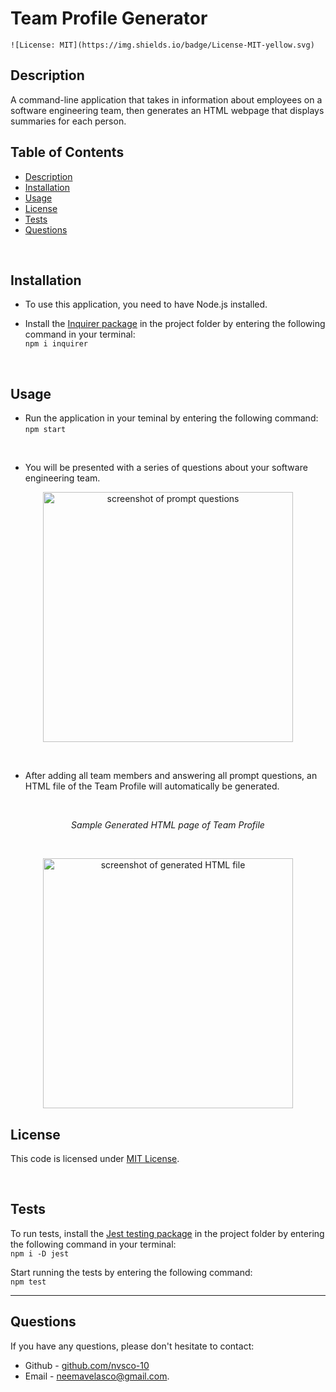 # Team Profile Generator
    ![License: MIT](https://img.shields.io/badge/License-MIT-yellow.svg) 

## Description

A command-line application that takes in information about employees on a software engineering team, then generates an HTML webpage that displays summaries for each person.

## Table of Contents
* [Description](#description)
* [Installation](#installation)
* [Usage](#usage)
* [License](#license)
* [Tests](#tests)
* [Questions](#questions)

<br>

## Installation

* To use this application, you need to have Node.js installed.

* Install the [Inquirer package](https://www.npmjs.com/package/inquirer) in the project folder by entering the following command in your terminal: <br> ```npm i inquirer``` <br> 

<br>

## Usage
* Run the application in your teminal by entering the following command: <br>
```npm start``` 
<br>

* You will be presented with a series of questions about your software engineering team.

<p align="center">
    <img src="./assets/img/questions.PNG" alt="screenshot of prompt questions" width="400px">
</p>
<br>

* After adding all team members and answering all prompt questions, an HTML file of the Team Profile will automatically be generated.

<br>
<p align="center">
    <i>Sample Generated HTML page of Team Profile</i>
</p>
<br>

<p align="center">
    <img src="assets/img/generatedHTML.PNG" alt="screenshot of generated HTML file" height="400px">
</p>

## License
This code is licensed under [MIT License](https://mit-license.org/).

<br>

## Tests
To run tests, install the [Jest testing package](https://www.npmjs.com/package/jest) in the project folder by entering the following command in your terminal: <br> ```npm i -D jest``` <br> 

Start running the tests by entering the following command: <br>
```npm test``` 
<br>

<hr>

## Questions
If you have any questions, please don't hesitate to contact:
 * Github - [github.com/nvsco-10](https://github.com/nvsco-10)
 * Email - neemavelasco@gmail.com.
